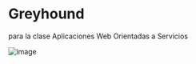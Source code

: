 # Greyhound
para la clase Aplicaciones Web Orientadas a Servicios

![image](https://user-images.githubusercontent.com/71664912/113946516-dbfbdd00-97c5-11eb-987e-21e308b40a96.png)
